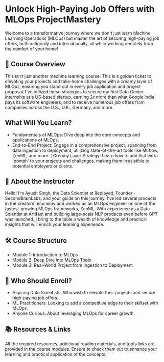 # Unlock High-Paying Job Offers with MLOps ProjectMastery

Welcome to a transformative journey where we don't just learn Machine Learning Operations (MLOps) but master the art of securing high-paying job offers, both nationally and internationally, all while working remotely from the comfort of your home!

## 🚀 Course Overview
This isn’t just another machine learning course. This is a golden ticket to elevating your projects and take-home challenges with a creamy layer of MLOps, ensuring you stand out in every job application and project proposal. I've utilized these strategies to secure my first Data Center internship at a US-based startup, earning 2x more than what Google India pays its software engineers, and to receive numerous job offers from companies across the U.S., U.K., Germany, and more.

## What Will You Learn?

* Fundamentals of MLOps: Dive deep into the core concepts and applications of MLOps.
* End-to-End Project: Engage in a comprehensive project, spanning from data ingestion to deployment, utilizing state-of-the-art tools like MLflow, ZenML, and more.
( Creamy Layer Strategy: Learn how to add that extra 'oomph' to your projects and challenges, making them irresistible to potential employers or clients.

## 🌟 About the Instructor

Hello! I'm Ayush Singh, the Data Scientist at Replayed, Founder - SecondBrainLabs, and your guide on this journey. I've led several products in the creators' economy and worked as an MLOps engineer on one of the fastest-growing MLOps frameworks, ZenML. With experience as a Data Scientist at Artifact and building large-scale NLP products even before GPT was launched, I bring to the table a wealth of knowledge and practical insights that will enrich your learning experience. 

## 🛠 Course Structure

* Module 1: Introduction to MLOps
* Module 2: Deep Dive into MLOps Tools
* Module 3: Real-World Project from Ingestion to Deployment

## 🎯 Who Should Enroll?

* Aspiring Data Scientists: Who wish to elevate their projects and secure high-paying job offers.
* ML Practitioners: Looking to add a competitive edge to their skillset with MLOps.
* Anyone Curious: About leveraging MLOps for career growth.

## 📚 Resources & Links

All the required resources, additional reading materials, and tools links are provided in the course modules. Ensure to check them out to enhance your learning and practical application of the concepts.

